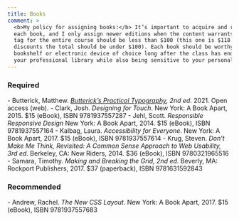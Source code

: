 ```yaml
---
title: Books
comment: >
  <b>My policy for assigning books:</b> It’s important to acquire and read the edition indicated for
  each book, and I only assign newer editions when the content warrants it. The total retail price
  tag for the entire course should be less than $100 (this one is $118 on the high end, but with
  discounts the total should be under $100). Each book should be worthy of a place on your
  bookshelf or electronic device of choice long after the class has ended. I want to help you build
  your professional library while also being sensitive to your personal finances.
---
```


<section class="required" markdown="1">
<h3>Required</h3>
- Butterick, Matthew. <cite><a href="https://practicaltypography.com/">Butterick’s Practical
  Typography</a>, 2nd ed</cite>. 2021. Open access (web).
- Clark, Josh. <cite>Designing for Touch</cite>. New York: A Book Apart, 2015. $15 (eBook),
  ISBN 9781937557287
- Jehl, Scott. <cite>Responsible Responsive Design</cite> New York: A Book Apart, 2014. $15 (eBook),
  ISBN 9781937557164
- Kalbag, Laura. <cite>Accessibility for Everyone</cite>. New York: A Book Apart, 2017.
  $15 (eBook), ISBN 9781937557614
- Krug, Steven. <cite>Don’t Make Me Think, Revisited: A Common Sense Approach to Web Usability,
  3rd ed</cite>. Berkeley, CA: New Riders, 2014. $36 (eBook), ISBN 9780321965516
- Samara, Timothy. <cite>Making and Breaking the Grid, 2nd ed</cite>. Beverly, MA: Rockport
  Publishers, 2017. $37 (paperback), ISBN 9781631592843

<aside class="recommended" markdown="1">
<h3>Recommended</h3>
- Andrew, Rachel. <cite>The New CSS Layout</cite>. New York: A Book Apart, 2017. $15 (eBook),
  ISBN 9781937557683
</aside>
</section>
